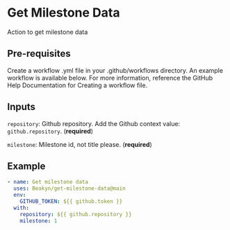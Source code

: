 # Get Milestone Data

Action to get milestone data

## Pre-requisites

Create a workflow .yml file in your .github/workflows directory. An example workflow is available below. For more information, reference the GitHub Help Documentation for Creating a workflow file.

## Inputs

`repository`: Github repository. Add the Github context value: `github.repository`. (**required**)

`milestone`: Milestone id, not title please. (**required**)

## Example

```yaml
- name: Get milestone data
  uses: Beakyn/get-milestone-data@main
  env:
    GITHUB_TOKEN: ${{ github.token }}
  with:
    repository: ${{ github.repository }}
    milestone: 1
```
